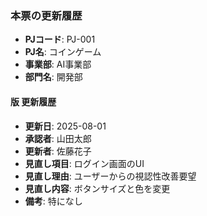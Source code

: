 ### 本票の更新履歴

- **PJコード**: PJ-001
- **PJ名**: コインゲーム
- **事業部**: AI事業部
- **部門名**: 開発部

#### 版 更新履歴
- **更新日**: 2025-08-01
- **承認者**: 山田太郎
- **更新者**: 佐藤花子
- **見直し項目**: ログイン画面のUI
- **見直し理由**: ユーザーからの視認性改善要望
- **見直し内容**: ボタンサイズと色を変更
- **備考**: 特になし
